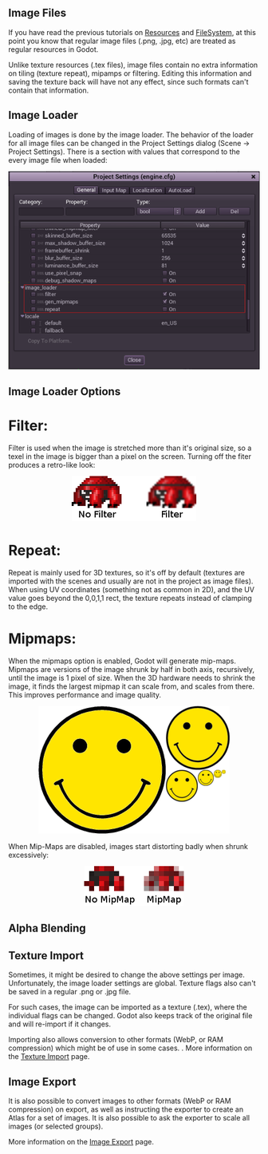 ## Image Files

If you have read the previous tutorials on [Resources](tutorial_resources) and [FileSystem](tutorial_fs), at this point you know that regular image files (.png, .jpg, etc) are treated as regular resources in Godot.

Unlike texture resources (.tex files), image files contain no extra information on tiling (texture repeat), mipamps or filtering. Editing this information and saving the texture back will have not any effect, since such formats can't contain that information.

## Image Loader

Loading of images is done by the image loader. The behavior of the loader for all image files can be changed
in the Project Settings dialog (Scene -> Project Settings). There is a section with values that correspond to the every image file when loaded:

<p align="center"><img src="images/imgloader.png"/></p>

## Image Loader Options

# Filter:

Filter is used when the image is stretched more than it's original size, so a texel in the image is bigger than a pixel on the screen. Turning off the fiter produces a retro-like look:

<p align="center"><img src="images/imagefilter.png"/></p>

# Repeat:

Repeat is mainly used for 3D textures, so it's off by default (textures are imported with the scenes and usually are not in the project as image files). When using UV coordinates (something not as common in 2D), and the UV value goes beyond the 0,0,1,1 rect, the texture repeats instead of clamping to the edge.

# Mipmaps:

When the mipmaps option is enabled, Godot will generate mip-maps. Mipmaps are versions of the image shrunk by half in both axis, recursively, until the image is 1 pixel of size. When the 3D hardware needs to shrink the image, it finds the largest mipmap it can scale from, and scales from there. This improves performance and image quality.

<p align="center"><img src="images/mipmaps.png"/></p>

When Mip-Maps are disabled, images start distorting badly when shrunk excessively:

<p align="center"><img src="images/imagemipmap.png"/></p>

## Alpha Blending


## Texture Import

Sometimes, it might be desired to change the above settings per image. Unfortunately, the image loader settings are global. Texture flags also can't be saved in a regular .png or .jpg file. 

For such cases, the image can be imported as a texture (.tex), where the individual flags can be changed. Godot also keeps track of the original file and will re-import if it changes.

Importing also allows conversion to other formats (WebP, or RAM compression) which might be of use in some cases.
.
More information on the [Texture Import](import_texture) page.

## Image Export

It is also possible to convert images to other formats (WebP or RAM compression) on export, as well as instructing the exporter to create an Atlas for a set of images. It is also possible to ask the exporter to scale all images (or selected groups).

More information on the [Image Export](export_images) page.
